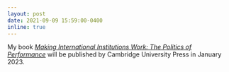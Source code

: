 ```yaml
---
layout: post
date: 2021-09-09 15:59:00-0400
inline: true
---
```


My book [_Making International Institutions Work: The Politics of Performance_](https://ranjitlall.github.io/book/) will be published by Cambridge University Press in January 2023.
